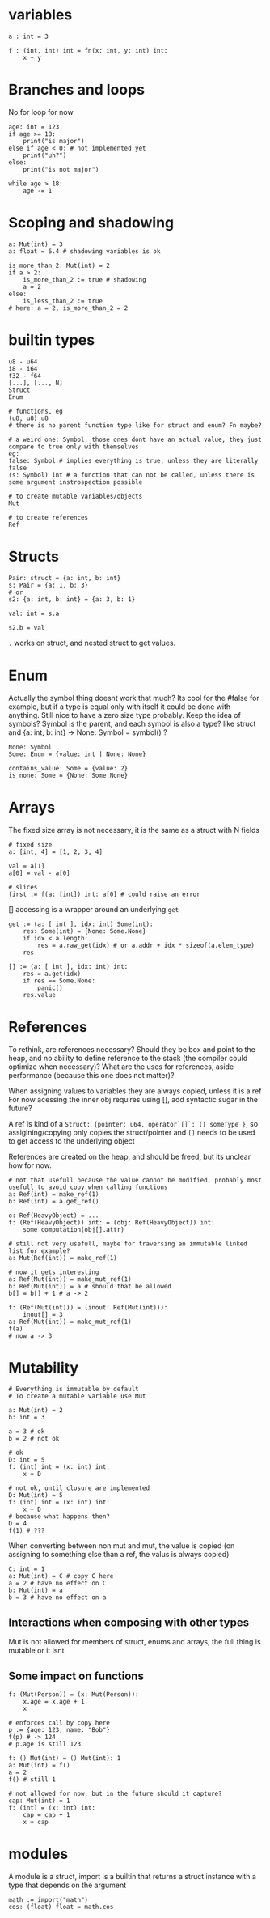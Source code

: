 
# variables 

    a : int = 3

    f : (int, int) int = fn(x: int, y: int) int:
        x + y


# Branches and loops

No for loop for now

    age: int = 123
    if age >= 18:
        print("is major")
    else if age < 0: # not implemented yet
        print("uh?")
    else:
        print("is not major")
    
    while age > 18:
        age -= 1

# Scoping and shadowing

    a: Mut(int) = 3
    a: float = 6.4 # shadowing variables is ok

    is_more_than_2: Mut(int) = 2
    if a > 2:
        is_more_than_2 := true # shadowing
        a = 2
    else:
        is_less_than_2 := true
    # here: a = 2, is_more_than_2 = 2

# builtin types

    u8 - u64
    i8 - i64
    f32 - f64
    [...], [..., N]
    Struct
    Enum

    # functions, eg
    (u8, u8) u8
    # there is no parent function type like for struct and enum? Fn maybe?

    # a weird one: Symbol, those ones dont have an actual value, they just compare to true only with themselves
    eg:
    false: Symbol # implies everything is true, unless they are literally false
    (s: Symbol) int # a function that can not be called, unless there is some argument instrospection possible

    # to create mutable variables/objects
    Mut

    # to create references
    Ref
    

# Structs

    Pair: struct = {a: int, b: int}
    s: Pair = {a: 1, b: 3}
    # or
    s2: {a: int, b: int} = {a: 3, b: 1}

    val: int = s.a

    s2.b = val

`.` works on struct, and nested struct to get values.

# Enum

Actually the symbol thing doesnt work that much?
Its cool for the #false for example, but if a type is equal only with itself it could be done with anything. Still nice to have a zero size type probably.
Keep the idea of symbols? Symbol is the parent, and each symbol is also a type? like struct and {a: int, b: int} -> None: Symbol = symbol() ?

    None: Symbol
    Some: Enum = {value: int | None: None}
    
    contains_value: Some = {value: 2}
    is_none: Some = {None: Some.None}


# Arrays

The fixed size array is not necessary, it is the same as a struct with N fields

    # fixed size
    a: [int, 4] = [1, 2, 3, 4]

    val = a[1]
    a[0] = val - a[0]

    # slices
    first := f(a: [int]) int: a[0] # could raise an error

[] accessing is a wrapper around an underlying `get`

    get := (a: [ int ], idx: int) Some(int):
        res: Some(int) = {None: Some.None}
        if idx < a.length:
            res = a.raw_get(idx) # or a.addr + idx * sizeof(a.elem_type)
        res
    
    [] := (a: [ int ], idx: int) int:
        res = a.get(idx)
        if res == Some.None:
            panic()
        res.value

# References

To rethink, are references necessary? Should they be box and point to the heap, and no ability to define reference to the stack (the compiler could optimize when necessary)? What are the uses for references, aside performance (because this one does not matter)?

When assigning values to variables they are always copied, unless it is a ref
For now acessing the inner obj requires using [], add syntactic sugar in the future?

A ref is kind of a ```Struct: {pointer: u64, operator`[]`: () someType }```, so assigining/copying only copies the struct/pointer and `[]` needs to be used to get access to the underlying object

References are created on the heap, and should be freed, but its unclear how for now.


    # not that usefull because the value cannot be modified, probably most usefull to avoid copy when calling functions
    a: Ref(int) = make_ref(1)
    b: Ref(int) = a.get_ref()

    o: Ref(HeavyObject) = ...
    f: (Ref(HeavyObject)) int: = (obj: Ref(HeavyObject)) int:
        some_computation(obj[].attr)
    
    # still not very usefull, maybe for traversing an immutable linked list for example?
    a: Mut(Ref(int)) = make_ref(1)

    # now it gets interesting
    a: Ref(Mut(int)) = make_mut_ref(1)
    b: Ref(Mut(int)) = a # should that be allowed
    b[] = b[] + 1 # a -> 2

    f: (Ref(Mut(int))) = (inout: Ref(Mut(int))):
        inout[] = 3
    a: Ref(Mut(int)) = make_mut_ref(1)
    f(a)
    # now a -> 3


# Mutability

    # Everything is immutable by default
    # To create a mutable variable use Mut

    a: Mut(int) = 2
    b: int = 3

    a = 3 # ok
    b = 2 # not ok

    # ok
    D: int = 5
    f: (int) int = (x: int) int:
        x + D

    # not ok, until closure are implemented
    D: Mut(int) = 5
    f: (int) int = (x: int) int:
        x + D
    # because what happens then?
    D = 4
    f(1) # ???

When converting between non mut and mut, the value is copied (on assigning to something else than a ref, the valus is always copied)

    C: int = 1
    a: Mut(int) = C # copy C here
    a = 2 # have no effect on C
    b: Mut(int) = a
    b = 3 # have no effect on a

## Interactions when composing with other types

Mut is not allowed for members of struct, enums and arrays, the full thing is mutable or it isnt

## Some impact on functions

    f: (Mut(Person)) = (x: Mut(Person)):
        x.age = x.age + 1
        x

    # enforces call by copy here
    p := {age: 123, name: "Bob"}
    f(p) # -> 124
    # p.age is still 123

    f: () Mut(int) = () Mut(int): 1
    a: Mut(int) = f()
    a = 2
    f() # still 1

    # not allowed for now, but in the future should it capture?
    cap: Mut(int) = 1
    f: (int) = (x: int) int:
        cap = cap + 1
        x + cap




# modules

A module is a struct, import is a builtin that returns a struct instance with a type that depends on the argument

    math := import("math")
    cos: (float) float = math.cos